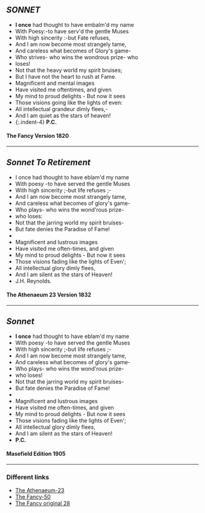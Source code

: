 ## _SONNET_

- **I once** had thought to have embalm'd my name
- With Poesy:-to have serv'd the gentle Muses
- With high sincerity :-but Fate refuses,
- And I am now become most strangely tame,
- And careless what becomes of Glory's game-
- Who strives- who wins the wondrous prize- who 
- loses!
- Not that the heavy world my spirit bruises;
- But I have not the heart to rush at Fame.
- Magnificent and mental images
- Have visited me oftentimes, and given
- My mind to proud delights - But now it sees
- Those visions going like the lights of even:
- All intellectual grandeur dimly flees,-
- And I am quiet as the stars of heaven!
- {:.indent-4} **P.C.**
#### The Fancy Version 1820
---

## _Sonnet To Retirement_
- I once had thought to have eblam'd my name
- With poesy -to have served the gentle Muses
- With high sincerity ;-but life refuses ;-
- And I am now become most strangely tame,
- And careless what becomes of glory's game-
- Who plays- who wins the wond'rous prize-
- who loses:
- Not that the jarring world my spirit bruises-
- But fate denies the Paradise of Fame!
- 
- Magnificent and lustrous images
- Have visited me often-times, and given
- My mind to proud delights - But now it sees
- Those visions fading like the lights of Even';
- All intellectual glory dimly flees,
- And I am silent as the stars of Heaven!
- J.H. Reynolds.
#### The Athenaeum 23 Version 1832
---

## _Sonnet_


- **I once** had thought to have eblam'd my name
- With poesy -to have served the gentle Muses
- With high sincerity ;-but life refuses ;-
- And I am now become most strangely tame,
- And careless what becomes of glory's game-
- Who plays- who wins the wond'rous prize-
- who loses!
- Not that the jarring world my spirit bruises-
- But fate denies the Paradise of Fame!
- 
- Magnificent and lustrous images
- Have visited me often-times, and given
- My mind to proud delights - But now it sees
- Those visions fading like the lights of Even';
- All intellectual glory dimly flees,
- And I am silent as the stars of Heaven!
- **P.C.**
#### Masefield Edition 1905
---

### Different links
- [The Athenaeum-23](https://babel.hathitrust.org/cgi/pt?id=njp.32101077276309&view=1up&seq=23&skin=2021&size=150)
- [The Fancy-50](https://babel.hathitrust.org/cgi/pt?id=hvd.32044086790961&view=1up&seq=50&skin=2021&q1=magnificent)
- [The Fancy original 28](https://babel.hathitrust.org/cgi/pt?id=loc.ark:/13960/t51g21f1s&view=1up&seq=28&skin=2021&q1=magnificent)